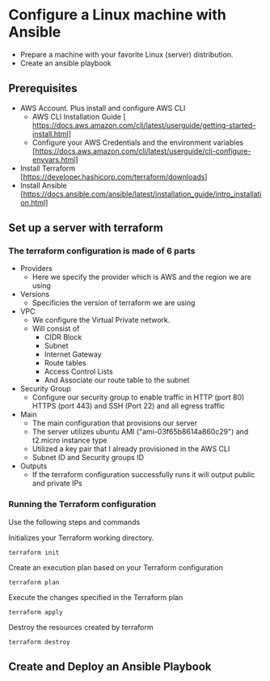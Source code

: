 # Configure a Linux machine with Ansible

* Prepare a machine with your favorite Linux (server) distribution.
* Create an ansible playbook

## Prerequisites 
* AWS Account. Plus install and configure AWS CLI 
  - AWS CLI Installation Guide  [ https://docs.aws.amazon.com/cli/latest/userguide/getting-started-install.html]
  - Configure your AWS Credentials and  the environment variables [https://docs.aws.amazon.com/cli/latest/userguide/cli-configure-envvars.html]
* Install Terraform [https://developer.hashicorp.com/terraform/downloads]
* Install Ansible [https://docs.ansible.com/ansible/latest/installation_guide/intro_installation.html]

## Set up a server with terraform

### The terraform configuration is made of 6 parts

* Providers
  - Here we specify the provider which is AWS and the region we are using
* Versions
  - Specificies the version of terraform we are using
* VPC
  - We configure the Virtual Private network.
  - Will consist of 
      - CIDR Block
      - Subnet
      - Internet Gateway
      - Route tables
      - Access Control Lists
      - And Associate our route table to the subnet
* Security Group
  - Configure our security group to enable traffic in HTTP (port 80) HTTPS (port 443) and SSH (Port 22) and all egress traffic
* Main
  - The main configuration that provisions our server
  - The server utilizes ubuntu AMI ("ami-03f65b8614a860c29") and t2.micro instance type
  - Utilized a key pair that I already provisioned in the AWS CLI
  - Subnet ID and Security groups ID
* Outputs
  - If the terraform configuration successfully runs it will output public and private IPs

### Running the Terraform configuration 
Use the following steps and commands

Initializes your Terraform working directory.
```
terraform init
```
Create an execution plan based on your Terraform configuration
```
terraform plan
```
Execute the changes specified in the Terraform plan
```
terraform apply
```
Destroy the resources created by terraform
```
terraform destroy
```

## Create and Deploy an Ansible Playbook

